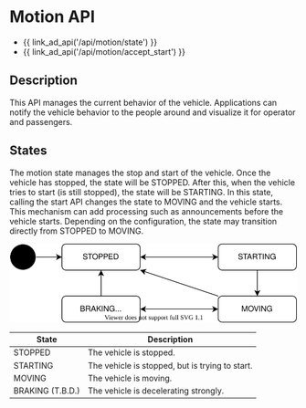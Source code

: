 # Motion API

- {{ link_ad_api('/api/motion/state') }}
- {{ link_ad_api('/api/motion/accept_start') }}

## Description

This API manages the current behavior of the vehicle.
Applications can notify the vehicle behavior to the people around and visualize it for operator and passengers.

## States

The motion state manages the stop and start of the vehicle.
Once the vehicle has stopped, the state will be STOPPED.
After this, when the vehicle tries to start (is still stopped), the state will be STARTING.
In this state, calling the start API changes the state to MOVING and the vehicle starts.
This mechanism can add processing such as announcements before the vehicle starts.
Depending on the configuration, the state may transition directly from STOPPED to MOVING.

![motion-state](./docs/state.drawio.svg)

| State            | Description                                     |
| ---------------- | ----------------------------------------------- |
| STOPPED          | The vehicle is stopped.                         |
| STARTING         | The vehicle is stopped, but is trying to start. |
| MOVING           | The vehicle is moving.                          |
| BRAKING (T.B.D.) | The vehicle is decelerating strongly.           |
